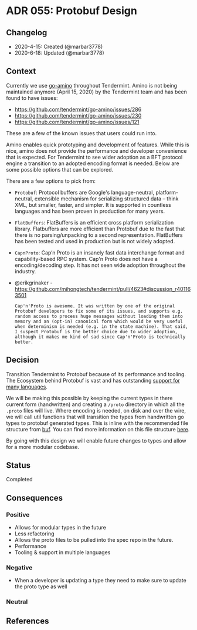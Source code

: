 # ADR 055: Protobuf Design

## Changelog

- 2020-4-15: Created (@marbar3778)
- 2020-6-18: Updated (@marbar3778)

## Context

Currently we use [go-amino](https://github.com/tendermint/go-amino) throughout Tendermint. Amino is not being maintained anymore (April 15, 2020) by the Tendermint team and has been found to have issues:

- https://github.com/tendermint/go-amino/issues/286
- https://github.com/tendermint/go-amino/issues/230
- https://github.com/tendermint/go-amino/issues/121

These are a few of the known issues that users could run into.

Amino enables quick prototyping and development of features. While this is nice, amino does not provide the performance and developer convenience that is expected. For Tendermint to see wider adoption as a BFT protocol engine a transition to an adopted encoding format is needed. Below are some possible options that can be explored.

There are a few options to pick from:

- `Protobuf`: Protocol buffers are Google's language-neutral, platform-neutral, extensible mechanism for serializing structured data – think XML, but smaller, faster, and simpler. It is supported in countless languages and has been proven in production for many years.

- `FlatBuffers`: FlatBuffers is an efficient cross platform serialization library. Flatbuffers are more efficient than Protobuf due to the fast that there is no parsing/unpacking to a second representation. FlatBuffers has been tested and used in production but is not widely adopted.

- `CapnProto`: Cap’n Proto is an insanely fast data interchange format and capability-based RPC system. Cap'n Proto does not have a encoding/decoding step. It has not seen wide adoption throughout the industry.

- @erikgrinaker - https://github.com/mihongtech/tendermint/pull/4623#discussion_r401163501
  ```
  Cap'n'Proto is awesome. It was written by one of the original Protobuf developers to fix some of its issues, and supports e.g. random access to process huge messages without loading them into memory and an (opt-in) canonical form which would be very useful when determinism is needed (e.g. in the state machine). That said, I suspect Protobuf is the better choice due to wider adoption, although it makes me kind of sad since Cap'n'Proto is technically better.
  ```

## Decision

Transition Tendermint to Protobuf because of its performance and tooling. The Ecosystem behind Protobuf is vast and has outstanding [support for many languages](https://developers.google.com/protocol-buffers/docs/tutorials).

We will be making this possible by keeping the current types in there current form (handwritten) and creating a `/proto` directory in which all the `.proto` files will live. Where encoding is needed, on disk and over the wire, we will call util functions that will transition the types from handwritten go types to protobuf generated types. This is inline with the recommended file structure from [buf](https://buf.build). You can find more information on this file structure [here](https://buf.build/docs/lint-checkers#file_layout).

By going with this design we will enable future changes to types and allow for a more modular codebase.

## Status

Completed

## Consequences

### Positive

- Allows for modular types in the future
- Less refactoring
- Allows the proto files to be pulled into the spec repo in the future.
- Performance
- Tooling & support in multiple languages

### Negative

- When a developer is updating a type they need to make sure to update the proto type as well

### Neutral

## References
